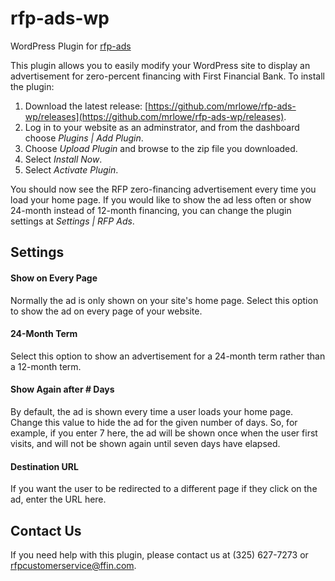 # rfp-ads-wp
WordPress Plugin for [rfp-ads](https://github.com/mrlowe/rfp-ads/)

This plugin allows you to easily modify your WordPress site to display an advertisement for zero-percent financing with First Financial Bank. To install the plugin:

1. Download the latest release: [https://github.com/mrlowe/rfp-ads-wp/releases](https://github.com/mrlowe/rfp-ads-wp/releases).
1. Log in to your website as an adminstrator, and from the dashboard choose *Plugins | Add Plugin*.
1. Choose *Upload Plugin* and browse to the zip file you downloaded.
1. Select *Install Now*.
1. Select *Activate Plugin*.

You should now see the RFP zero-financing advertisement every time you load your home page. If you would like to show the ad less often or show 24-month instead of 12-month financing, you can change the plugin settings at *Settings | RFP Ads*.

## Settings

#### Show on Every Page
Normally the ad is only shown on your site's home page. Select this option to show the ad on every page of your website.

#### 24-Month Term
Select this option to show an advertisement for a 24-month term rather than a 12-month term.

#### Show Again after # Days
By default, the ad is shown every time a user loads your home page. Change this value to hide the ad for the given number of days. So, for example, if you enter 7 here, the ad will be shown once when the user first visits, and will not be shown again until seven days have elapsed.

#### Destination URL
If you want the user to be redirected to a different page if they click on the ad, enter the URL here.

## Contact Us

If you need help with this plugin, please contact us at (325) 627-7273 or rfpcustomerservice@ffin.com.
